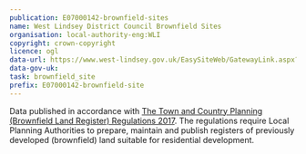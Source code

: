 ```yaml
---
publication: E07000142-brownfield-sites
name: West Lindsey District Council Brownfield Sites
organisation: local-authority-eng:WLI
copyright: crown-copyright
licence: ogl
data-url: https://www.west-lindsey.gov.uk/EasySiteWeb/GatewayLink.aspx?alId=55646
data-gov-uk: 
task: brownfield_site
prefix: E07000142-brownfield-site
---
```


Data published in accordance with [The Town and Country Planning (Brownfield Land Register) Regulations 2017](http://www.legislation.gov.uk/uksi/2017/403/contents/made).
The regulations require Local Planning Authorities to prepare, maintain and publish registers of previously developed (brownfield) land suitable for residential development.


